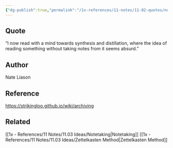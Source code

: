 ```yaml
---
{"dg-publish":true,"permalink":"/1x-references/11-notes/11-02-quotes/notetaking-nate-liason/","title":"Notetaking - Nate Liason","noteIcon":""}
---
```



## Quote
“I now read with a mind towards synthesis and distillation, where the idea of reading something without taking notes from it seems absurd.”

## Author
Nate Liason

## Reference
https://strikingloo.github.io/wiki/archiving

## Related
[[1x - References/11 Notes/11.03 Ideas/Notetaking\|Notetaking]]
[[1x - References/11 Notes/11.03 Ideas/Zettelkasten Method\|Zettelkasten Method]]